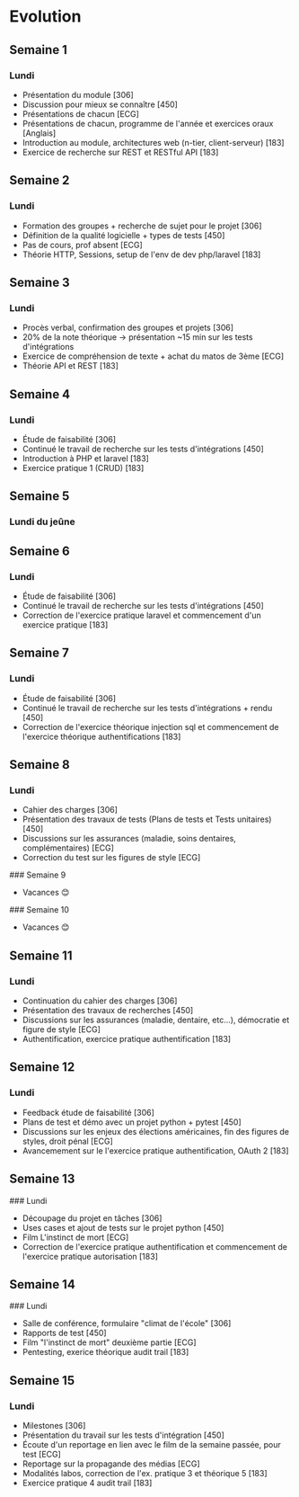 # Evolution

## Semaine 1

### Lundi
- Présentation du module [306]
- Discussion pour mieux se connaître [450]
- Présentations de chacun [ECG]
- Présentations de chacun, programme de l'année et exercices oraux [Anglais]
- Introduction au module, architectures web (n-tier, client-serveur) [183]
- Exercice de recherche sur REST et RESTful API [183]

## Semaine 2

### Lundi
- Formation des groupes + recherche de sujet pour le projet [306]
- Définition de la qualité logicielle + types de tests [450]
- Pas de cours, prof absent [ECG]
- Théorie HTTP, Sessions, setup de l'env de dev php/laravel [183]

## Semaine 3

### Lundi
- Procès verbal, confirmation des groupes et projets [306]
- 20% de la note théorique -> présentation ~15 min sur les tests d'intégrations
- Exercice de compréhension de texte + achat du matos de 3ème [ECG]
- Théorie API et REST [183]

## Semaine 4

### Lundi
- Étude de faisabilité [306]
- Continué le travail de recherche sur les tests d'intégrations [450]
- Introduction à PHP et laravel [183]
- Exercice pratique 1 (CRUD) [183]

## Semaine 5

### Lundi du jeûne

## Semaine 6

### Lundi
- Étude de faisabilité [306]
- Continué le travail de recherche sur les tests d'intégrations [450]
- Correction de l'exercice pratique laravel et commencement d'un exercice pratique [183]

## Semaine 7

### Lundi
- Étude de faisabilité [306]
- Continué le travail de recherche sur les tests d'intégrations + rendu [450]
- Correction de l'exercice théorique injection sql et commencement de l'exercice théorique authentifications [183]

## Semaine 8

### Lundi
- Cahier des charges [306]
- Présentation des travaux de tests (Plans de tests et Tests unitaires) [450]
- Discussions sur les assurances (maladie, soins dentaires, complémentaires) [ECG]
- Correction du test sur les figures de style [ECG]

### Semaine 9 
- Vacances 😊

### Semaine 10
- Vacances 😊

## Semaine 11

### Lundi
- Continuation du cahier des charges [306]
- Présentation des travaux de recherches [450]
- Discussions sur les assurances (maladie, dentaire, etc...), démocratie et figure de style [ECG]
- Authentification, exercice pratique authentification [183]

## Semaine 12

### Lundi
- Feedback étude de faisabilité [306]
- Plans de test et démo avec un projet python + pytest [450]
- Discussions sur les enjeux des élections américaines, fin des figures de styles, droit pénal [ECG]
- Avancemement sur le l'exercice pratique authentification, OAuth 2 [183]

## Semaine 13

### Lundi
- Découpage du projet en tâches [306]
- Uses cases et ajout de tests sur le projet python [450]
- Film L'instinct de mort [ECG]
- Correction de l'exercice pratique authentification et commencement de l'exercice pratique autorisation [183]

## Semaine 14

### Lundi
- Salle de conférence, formulaire "climat de l'école" [306]
- Rapports de test [450]
- Film "l'instinct de mort" deuxième partie [ECG]
- Pentesting, exerice théorique audit trail [183]

## Semaine 15

### Lundi
- Milestones [306]
- Présentation du travail sur les tests d'intégration [450]
- Écoute d'un reportage en lien avec le film de la semaine passée, pour test [ECG]
- Reportage sur la propagande des médias [ECG] 
- Modalités labos, correction de l'ex. pratique 3 et théorique 5 [183]
- Exercice pratique 4 audit trail [183]